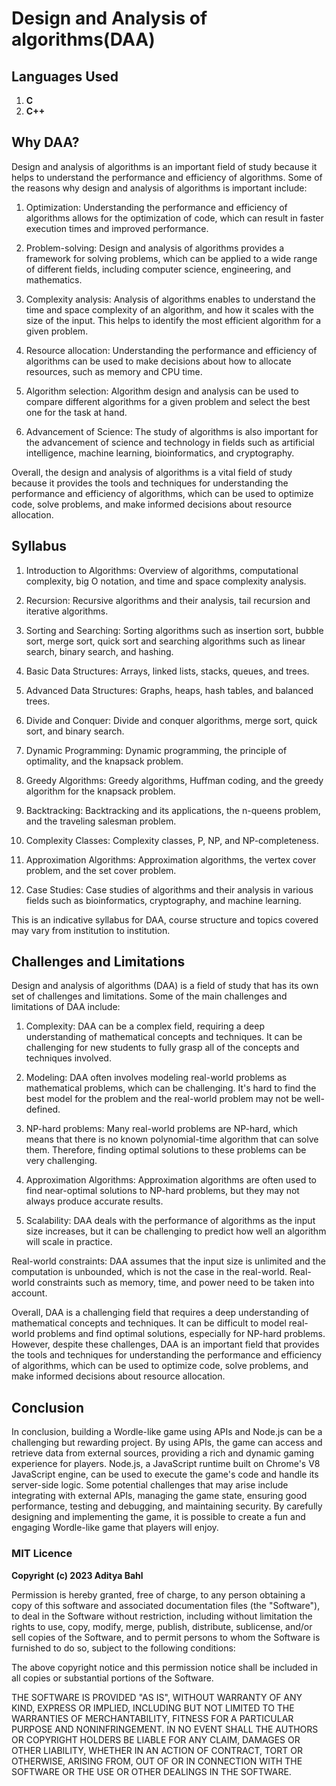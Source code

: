 # Design and Analysis of algorithms(DAA)

## Languages Used

1. **C**
2. **C++**

## Why DAA?

Design and analysis of algorithms is an important field of study because it helps to understand the performance and efficiency of algorithms. Some of the reasons why design and analysis of algorithms is important include:

1. Optimization: Understanding the performance and efficiency of algorithms allows for the optimization of code, which can result in faster execution times and improved performance.

2. Problem-solving: Design and analysis of algorithms provides a framework for solving problems, which can be applied to a wide range of different fields, including computer science, engineering, and mathematics.

3. Complexity analysis: Analysis of algorithms enables to understand the time and space complexity of an algorithm, and how it scales with the size of the input. This helps to identify the most efficient algorithm for a given problem.

4. Resource allocation: Understanding the performance and efficiency of algorithms can be used to make decisions about how to allocate resources, such as memory and CPU time.

5. Algorithm selection: Algorithm design and analysis can be used to compare different algorithms for a given problem and select the best one for the task at hand.

6. Advancement of Science: The study of algorithms is also important for the advancement of science and technology in fields such as artificial intelligence, machine learning, bioinformatics, and cryptography.

Overall, the design and analysis of algorithms is a vital field of study because it provides the tools and techniques for understanding the performance and efficiency of algorithms, which can be used to optimize code, solve problems, and make informed decisions about resource allocation.

## Syllabus

1. Introduction to Algorithms: Overview of algorithms, computational complexity, big O notation, and time and space complexity analysis.

2. Recursion: Recursive algorithms and their analysis, tail recursion and iterative algorithms.

3. Sorting and Searching: Sorting algorithms such as insertion sort, bubble sort, merge sort, quick sort and searching algorithms such as linear search, binary search, and hashing.

4. Basic Data Structures: Arrays, linked lists, stacks, queues, and trees.

5. Advanced Data Structures: Graphs, heaps, hash tables, and balanced trees.

6. Divide and Conquer: Divide and conquer algorithms, merge sort, quick sort, and binary search.

7. Dynamic Programming: Dynamic programming, the principle of optimality, and the knapsack problem.

8. Greedy Algorithms: Greedy algorithms, Huffman coding, and the greedy algorithm for the knapsack problem.

9. Backtracking: Backtracking and its applications, the n-queens problem, and the traveling salesman problem.

10. Complexity Classes: Complexity classes, P, NP, and NP-completeness.

11. Approximation Algorithms: Approximation algorithms, the vertex cover problem, and the set cover problem.

12. Case Studies: Case studies of algorithms and their analysis in various fields such as bioinformatics, cryptography, and machine learning.

This is an indicative syllabus for DAA, course structure and topics covered may vary from institution to institution.

## Challenges and Limitations

Design and analysis of algorithms (DAA) is a field of study that has its own set of challenges and limitations. Some of the main challenges and limitations of DAA include:

1. Complexity: DAA can be a complex field, requiring a deep understanding of mathematical concepts and techniques. It can be challenging for new students to fully grasp all of the concepts and techniques involved.

2. Modeling: DAA often involves modeling real-world problems as mathematical problems, which can be challenging. It's hard to find the best model for the problem and the real-world problem may not be well-defined.

3. NP-hard problems: Many real-world problems are NP-hard, which means that there is no known polynomial-time algorithm that can solve them. Therefore, finding optimal solutions to these problems can be very challenging.

4. Approximation Algorithms: Approximation algorithms are often used to find near-optimal solutions to NP-hard problems, but they may not always produce accurate results.

5. Scalability: DAA deals with the performance of algorithms as the input size increases, but it can be challenging to predict how well an algorithm will scale in practice.

Real-world constraints: DAA assumes that the input size is unlimited and the computation is unbounded, which is not the case in the real-world. Real-world constraints such as memory, time, and power need to be taken into account.

Overall, DAA is a challenging field that requires a deep understanding of mathematical concepts and techniques. It can be difficult to model real-world problems and find optimal solutions, especially for NP-hard problems. However, despite these challenges, DAA is an important field that provides the tools and techniques for understanding the performance and efficiency of algorithms, which can be used to optimize code, solve problems, and make informed decisions about resource allocation.

## Conclusion

In conclusion, building a Wordle-like game using APIs and Node.js can be a challenging but rewarding project. By using APIs, the game can access and retrieve data from external sources, providing a rich and dynamic gaming experience for players. Node.js, a JavaScript runtime built on Chrome's V8 JavaScript engine, can be used to execute the game's code and handle its server-side logic. Some potential challenges that may arise include integrating with external APIs, managing the game state, ensuring good performance, testing and debugging, and maintaining security. By carefully designing and implementing the game, it is possible to create a fun and engaging Wordle-like game that players will enjoy.

### MIT Licence

**Copyright (c) 2023 Aditya Bahl**

Permission is hereby granted, free of charge, to any person obtaining a copy of this software and associated documentation files (the "Software"), to deal in the Software without restriction, including without limitation the rights to use, copy, modify, merge, publish, distribute, sublicense, and/or sell copies of the Software, and to permit persons to whom the Software is furnished to do so, subject to the following conditions:

The above copyright notice and this permission notice shall be included in all copies or substantial portions of the Software.

THE SOFTWARE IS PROVIDED "AS IS", WITHOUT WARRANTY OF ANY KIND, EXPRESS OR IMPLIED, INCLUDING BUT NOT LIMITED TO THE WARRANTIES OF MERCHANTABILITY, FITNESS FOR A PARTICULAR PURPOSE AND NONINFRINGEMENT. IN NO EVENT SHALL THE AUTHORS OR COPYRIGHT HOLDERS BE LIABLE FOR ANY CLAIM, DAMAGES OR OTHER LIABILITY, WHETHER IN AN ACTION OF CONTRACT, TORT OR OTHERWISE, ARISING FROM, OUT OF OR IN CONNECTION WITH THE SOFTWARE OR THE USE OR OTHER DEALINGS IN THE SOFTWARE.

